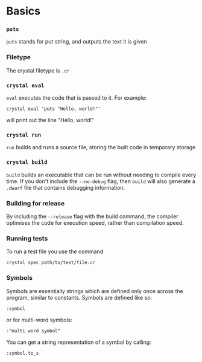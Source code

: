 # Basics

### `puts`

`puts` stands for put string, and outputs the text it is given

### Filetype

The crystal filetype is `.cr`

### `crystal eval`

`eval` executes the code that is passed to it. For example:

```text
crystal eval 'puts "Hello, world!"'
```

will print out the line "Hello, world!"

### `crystal run`

`run` builds and runs a source file, storing the built code in temporary storage

### `crystal build`

`build` builds an executable that can be run without needing to compile every time. If you don't include the `--no-debug` flag, then `build` will also generate a `.dwarf` file that contains debugging information.

### Building for release

By including the `--release` flag with the build command, the compiler optimises the code for execution speed, rather than compilation speed.

### Running tests

To run a test file you use the command

```text
crystal spec path/to/test/file.cr
```

### Symbols

Symbols are essentially strings which are defined only once across the program, similar to constants. Symbols are defined like so:

```text
:symbol
```

or for multi-word symbols:

```text
:"multi word symbol"
```

You can get a string representation of a symbol by calling:

```text
:symbol.to_s
```

